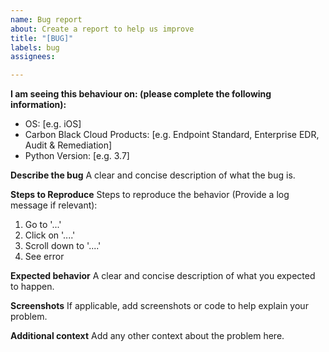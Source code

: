 ```yaml
---
name: Bug report
about: Create a report to help us improve
title: "[BUG]"
labels: bug
assignees:

---
```


**I am seeing this behaviour on: (please complete the following information):**
 - OS: [e.g. iOS]
 - Carbon Black Cloud Products: [e.g. Endpoint Standard, Enterprise EDR, Audit & Remediation]
 - Python Version: [e.g. 3.7]

**Describe the bug**
A clear and concise description of what the bug is.

**Steps to Reproduce**
Steps to reproduce the behavior (Provide a log message if relevant):
1. Go to '...'
2. Click on '....'
3. Scroll down to '....'
4. See error

**Expected behavior**
A clear and concise description of what you expected to happen.

**Screenshots**
If applicable, add screenshots or code to help explain your problem.

**Additional context**
Add any other context about the problem here.
